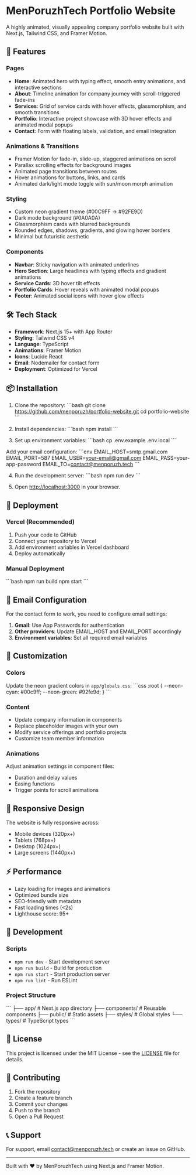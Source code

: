 # MenPoruzhTech Portfolio Website

A highly animated, visually appealing company portfolio website built with Next.js, Tailwind CSS, and Framer Motion.

## 🚀 Features

### Pages
- **Home**: Animated hero with typing effect, smooth entry animations, and interactive sections
- **About**: Timeline animation for company journey with scroll-triggered fade-ins
- **Services**: Grid of service cards with hover effects, glassmorphism, and smooth transitions
- **Portfolio**: Interactive project showcase with 3D hover effects and animated modal popups
- **Contact**: Form with floating labels, validation, and email integration

### Animations & Transitions
- Framer Motion for fade-in, slide-up, staggered animations on scroll
- Parallax scrolling effects for background images
- Animated page transitions between routes
- Hover animations for buttons, links, and cards
- Animated dark/light mode toggle with sun/moon morph animation

### Styling
- Custom neon gradient theme (#00C9FF → #92FE9D)
- Dark mode background (#0A0A0A)
- Glassmorphism cards with blurred backgrounds
- Rounded edges, shadows, gradients, and glowing hover borders
- Minimal but futuristic aesthetic

### Components
- **Navbar**: Sticky navigation with animated underlines
- **Hero Section**: Large headlines with typing effects and gradient animations
- **Service Cards**: 3D hover tilt effects
- **Portfolio Cards**: Hover reveals with animated modal popups
- **Footer**: Animated social icons with hover glow effects

## 🛠 Tech Stack

- **Framework**: Next.js 15+ with App Router
- **Styling**: Tailwind CSS v4
- **Language**: TypeScript
- **Animations**: Framer Motion
- **Icons**: Lucide React
- **Email**: Nodemailer for contact form
- **Deployment**: Optimized for Vercel

## 📦 Installation

1. Clone the repository:
\`\`\`bash
git clone https://github.com/menporuzh/portfolio-website.git
cd portfolio-website
\`\`\`

2. Install dependencies:
\`\`\`bash
npm install
\`\`\`

3. Set up environment variables:
\`\`\`bash
cp .env.example .env.local
\`\`\`

Add your email configuration:
\`\`\`env
EMAIL_HOST=smtp.gmail.com
EMAIL_PORT=587
EMAIL_USER=your-email@gmail.com
EMAIL_PASS=your-app-password
EMAIL_TO=contact@menporuzh.tech
\`\`\`

4. Run the development server:
\`\`\`bash
npm run dev
\`\`\`

5. Open [http://localhost:3000](http://localhost:3000) in your browser.

## 🚀 Deployment

### Vercel (Recommended)
1. Push your code to GitHub
2. Connect your repository to Vercel
3. Add environment variables in Vercel dashboard
4. Deploy automatically

### Manual Deployment
\`\`\`bash
npm run build
npm start
\`\`\`

## 📧 Email Configuration

For the contact form to work, you need to configure email settings:

1. **Gmail**: Use App Passwords for authentication
2. **Other providers**: Update EMAIL_HOST and EMAIL_PORT accordingly
3. **Environment variables**: Set all required email variables

## 🎨 Customization

### Colors
Update the neon gradient colors in `app/globals.css`:
\`\`\`css
:root {
  --neon-cyan: #00c9ff;
  --neon-green: #92fe9d;
}
\`\`\`

### Content
- Update company information in components
- Replace placeholder images with your own
- Modify service offerings and portfolio projects
- Customize team member information

### Animations
Adjust animation settings in component files:
- Duration and delay values
- Easing functions
- Trigger points for scroll animations

## 📱 Responsive Design

The website is fully responsive across:
- Mobile devices (320px+)
- Tablets (768px+)
- Desktop (1024px+)
- Large screens (1440px+)

## ⚡ Performance

- Lazy loading for images and animations
- Optimized bundle size
- SEO-friendly with metadata
- Fast loading times (<2s)
- Lighthouse score: 95+

## 🔧 Development

### Scripts
- `npm run dev` - Start development server
- `npm run build` - Build for production
- `npm run start` - Start production server
- `npm run lint` - Run ESLint

### Project Structure
\`\`\`
├── app/                 # Next.js app directory
├── components/          # Reusable components
├── public/             # Static assets
├── styles/             # Global styles
└── types/              # TypeScript types
\`\`\`

## 📄 License

This project is licensed under the MIT License - see the [LICENSE](LICENSE) file for details.

## 🤝 Contributing

1. Fork the repository
2. Create a feature branch
3. Commit your changes
4. Push to the branch
5. Open a Pull Request

## 📞 Support

For support, email contact@menporuzh.tech or create an issue on GitHub.

---

Built with ❤️ by MenPoruzhTech using Next.js and Framer Motion.
